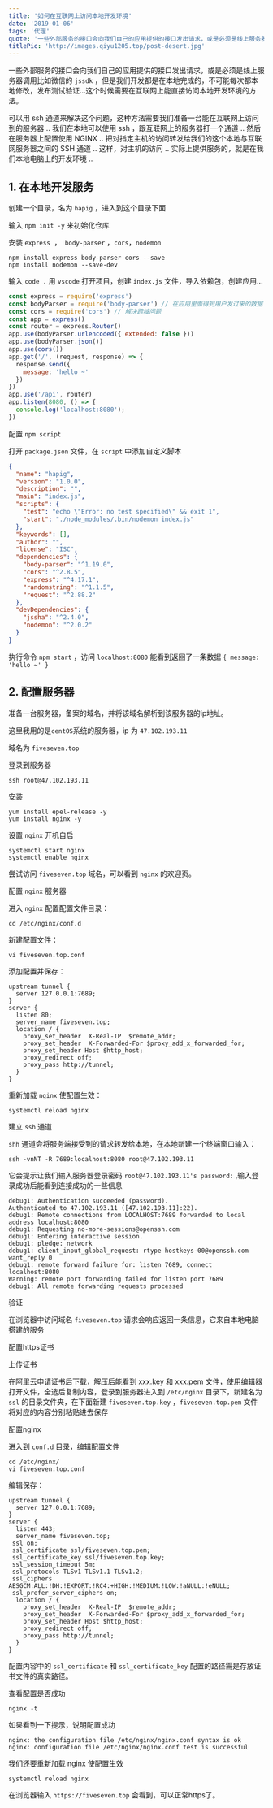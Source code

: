 ```yaml
---
title: '如何在互联网上访问本地开发环境'
date: '2019-01-06'
tags: '代理'
quote: '一些外部服务的接口会向我们自己的应用提供的接口发出请求，或是必须是线上服务器调用比如微信的 `jssdk` ，但是我们开发都是在本地完成...'
titlePic: 'http://images.qiyu1205.top/post-desert.jpg'
---
```


一些外部服务的接口会向我们自己的应用提供的接口发出请求，或是必须是线上服务器调用比如微信的 `jssdk` ，但是我们开发都是在本地完成的，不可能每次都本地修改，发布测试验证...这个时候需要在互联网上能直接访问本地开发环境的方法。

可以用 ssh 通道来解决这个问题，这种方法需要我们准备一台能在互联网上访问到的服务器 .. 我们在本地可以使用 ssh ，跟互联网上的服务器打一个通道 .. 然后在服务器上配置使用 NGINX .. 把对指定主机的访问转发给我们的这个本地与互联网服务器之间的 SSH 通道 .. 这样，对主机的访问 .. 实际上提供服务的，就是在我们本地电脑上的开发环境 ..

## 1. 在本地开发服务

创建一个目录，名为 `hapig` ，进入到这个目录下面

输入 `npm init -y` 来初始化仓库

安装 `express`  ，` body-parser`  ，`cors`，`nodemon`  

```shell
npm install express body-parser cors --save
npm install nodemon --save-dev
```

输入 `code .` 用 `vscode` 打开项目，创建 `index.js` 文件，导入依赖包，创建应用...

```js
const express = require('express')
const bodyParser = require('body-parser') // 在应用里面得到用户发过来的数据
const cors = require('cors') // 解决跨域问题
const app = express()
const router = express.Router()
app.use(bodyParser.urlencoded({ extended: false }))
app.use(bodyParser.json())
app.use(cors())
app.get('/', (request, response) => {
  response.send({
    message: 'hello ~'
  })
})
app.use('/api', router)
app.listen(8080, () => {
  console.log('localhost:8080');
})
```

配置 `npm script` 

打开 `package.json` 文件，在 `script` 中添加自定义脚本

```json
{
  "name": "hapig",
  "version": "1.0.0",
  "description": "",
  "main": "index.js",
  "scripts": {
    "test": "echo \"Error: no test specified\" && exit 1",
    "start": "./node_modules/.bin/nodemon index.js"
  },
  "keywords": [],
  "author": "",
  "license": "ISC",
  "dependencies": {
    "body-parser": "^1.19.0",
    "cors": "^2.8.5",
    "express": "^4.17.1",
    "randomstring": "^1.1.5",
    "request": "^2.88.2"
  },
  "devDependencies": {
    "jssha": "^2.4.0",
    "nodemon": "^2.0.2"
  }
}
```

执行命令 `npm start` ，访问 `localhost:8080` 能看到返回了一条数据 `{ message: 'hello ~' }`

## 2. 配置服务器

准备一台服务器，备案的域名，并将该域名解析到该服务器的ip地址。

这里我用的是`centOS`系统的服务器，ip 为 `47.102.193.11`

域名为 `fiveseven.top`

登录到服务器

```shell
ssh root@47.102.193.11
```

安装

```shell
yum install epel-release -y
yum install nginx -y
```

设置 `nginx` 开机自启

```shell
systemctl start nginx
systemctl enable nginx
```

尝试访问 `fiveseven.top` 域名，可以看到 `nginx` 的欢迎页。

配置 `nginx` 服务器

进入 `nginx` 配置配置文件目录：

```shell
cd /etc/nginx/conf.d
```

新建配置文件：

```shell
vi fiveseven.top.conf
```

添加配置并保存：

```shell
upstream tunnel {
  server 127.0.0.1:7689;
}
server {
  listen 80;
  server_name fiveseven.top;
  location / {
    proxy_set_header  X-Real-IP  $remote_addr;
    proxy_set_header  X-Forwarded-For $proxy_add_x_forwarded_for;
    proxy_set_header Host $http_host;
    proxy_redirect off;
    proxy_pass http://tunnel;
  }
}
```

重新加载 `nginx` 使配置生效：

```shell
systemctl reload nginx
```

建立 `ssh` 通道

`shh` 通道会将服务端接受到的请求转发给本地，在本地新建一个终端窗口输入：

```shell
ssh -vnNT -R 7689:localhost:8080 root@47.102.193.11
```

它会提示让我们输入服务器登录密码 `root@47.102.193.11's password:` ,输入登录成功后能看到连接成功的一些信息

```shell
debug1: Authentication succeeded (password).
Authenticated to 47.102.193.11 ([47.102.193.11]:22).
debug1: Remote connections from LOCALHOST:7689 forwarded to local address localhost:8080
debug1: Requesting no-more-sessions@openssh.com
debug1: Entering interactive session.
debug1: pledge: network
debug1: client_input_global_request: rtype hostkeys-00@openssh.com want_reply 0
debug1: remote forward failure for: listen 7689, connect localhost:8080
Warning: remote port forwarding failed for listen port 7689
debug1: All remote forwarding requests processed
```

验证

在浏览器中访问域名 `fiveseven.top` 请求会响应返回一条信息，它来自本地电脑搭建的服务

配置https证书

上传证书

在阿里云申请证书后下载，解压后能看到 xxx.key 和 xxx.pem 文件，使用编辑器打开文件，全选后复制内容，登录到服务器进入到 `/etc/nginx` 目录下，新建名为`ssl` 的目录文件夹，在下面新建 `fiveseven.top.key` ，`fiveseven.top.pem` 文件将对应的内容分别粘贴进去保存

配置nginx 

进入到 `conf.d` 目录，编辑配置文件

```shell
cd /etc/nginx/
vi fiveseven.top.conf
```

编辑保存：

```shell
upstream tunnel {
  server 127.0.0.1:7689;
}
server {
  listen 443;
  server_name fiveseven.top;
 ssl on;
 ssl_certificate ssl/fiveseven.top.pem;
 ssl_certificate_key ssl/fiveseven.top.key;
 ssl_session_timeout 5m;
 ssl_protocols TLSv1 TLSv1.1 TLSv1.2;
 ssl_ciphers AESGCM:ALL:!DH:!EXPORT:!RC4:+HIGH:!MEDIUM:!LOW:!aNULL:!eNULL;
 ssl_prefer_server_ciphers on;
  location / {
    proxy_set_header  X-Real-IP  $remote_addr;
    proxy_set_header  X-Forwarded-For $proxy_add_x_forwarded_for;
    proxy_set_header Host $http_host;
    proxy_redirect off;
    proxy_pass http://tunnel;
  }
}
```

配置内容中的 `ssl_certificate` 和 `ssl_certificate_key` 配置的路径需是存放证书文件的真实路径。

查看配置是否成功

```shell
nginx -t
```

如果看到一下提示，说明配置成功

```shell
nginx: the configuration file /etc/nginx/nginx.conf syntax is ok
nginx: configuration file /etc/nginx/nginx.conf test is successful
```

我们还要重新加载 nginx 使配置生效

```shell
systemctl reload nginx
```

在浏览器输入 `https://fiveseven.top` 会看到，可以正常https了。
